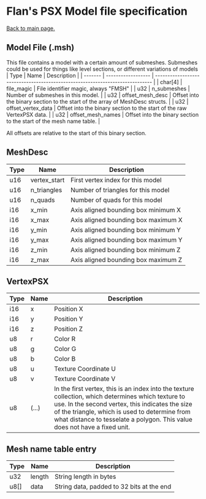 # Flan's PSX Model file specification
[Back to main page.](../README.md)

## Model File (.msh)
This file contains a model with a certain amount of submeshes. Submeshes could be used for things like level sections, or different variations of models
| Type    | Name               | Description                                                                   |
| ------- | ------------------ | ----------------------------------------------------------------------------- |
| char[4] | file_magic         | File identifier magic, always "FMSH"                                          |
| u32     | n_submeshes        | Number of submeshes in this model.                                            |
| u32     | offset_mesh_desc   | Offset into the binary section to the start of the array of MeshDesc structs. |
| u32     | offset_vertex_data | Offset into the binary section to the start of the raw VertexPSX data.        |
| u32     | offset_mesh_names  | Offset into the binary section to the start of the mesh name table.           |

All offsets are relative to the start of this binary section.

## MeshDesc
| Type | Name         | Description                         |
| ---- | ------------ | ----------------------------------- |
| u16  | vertex_start | First vertex index for this model   |
| u16  | n_triangles  | Number of triangles for this model  |
| u16  | n_quads      | Number of quads for this model      |
| i16  | x_min        | Axis aligned bounding box minimum X |
| i16  | x_max        | Axis aligned bounding box maximum X |
| i16  | y_min        | Axis aligned bounding box minimum Y |
| i16  | y_max        | Axis aligned bounding box maximum Y |
| i16  | z_min        | Axis aligned bounding box minimum Z |
| i16  | z_max        | Axis aligned bounding box maximum Z |

## VertexPSX
| Type | Name          | Description                                                                    |
| ---- | ------------- | ------------------------------------------------------------------------------ |
| i16  | x             | Position X                                                                     |
| i16  | y             | Position Y                                                                     |
| i16  | z             | Position Z                                                                     |
| u8   | r             | Color R                                                                        |
| u8   | g             | Color G                                                                        |
| u8   | b             | Color B                                                                        |
| u8   | u             | Texture Coordinate U                                                           |
| u8   | v             | Texture Coordinate V                                                           |
| u8   | (...)         | In the first vertex, this is an index into the texture collection, which determines which texture to use. In the second vertex, this indicates the size of the triangle, which is used to determine from what distance to tesselate a polygon. This value does not have a fixed unit.|

## Mesh name table entry
| Type | Name   | Description                               |
|------|--------|-------------------------------------------|
| u32  | length | String length in bytes                    |
| u8[] | data   | String data, padded to 32 bits at the end |
